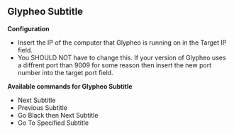 ## Glypheo Subtitle

**Configuration**
* Insert the IP of the computer that Glypheo is running on in the Target IP field.
* You SHOULD NOT have to change this. If your version of Glypheo uses a diffrent port than 9009 for some reason then insert the new port number into the target port field.

**Available commands for Glypheo Subtitle**

* Next Subtitle
* Previous Subtitle
* Go Black then Next Subtitle
* Go To Specified Subtitle
